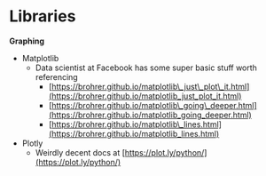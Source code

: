 # Libraries

**Graphing**

* Matplotlib
  * Data scientist at Facebook has some super basic stuff worth referencing
    * [https://brohrer.github.io/matplotlib\_just\_plot\_it.html](https://brohrer.github.io/matplotlib_just_plot_it.html)
    * [https://brohrer.github.io/matplotlib\_going\_deeper.html](https://brohrer.github.io/matplotlib_going_deeper.html)
    * [https://brohrer.github.io/matplotlib\_lines.html](https://brohrer.github.io/matplotlib_lines.html)
* Plotly
  * Weirdly decent docs at [https://plot.ly/python/](https://plot.ly/python/)

